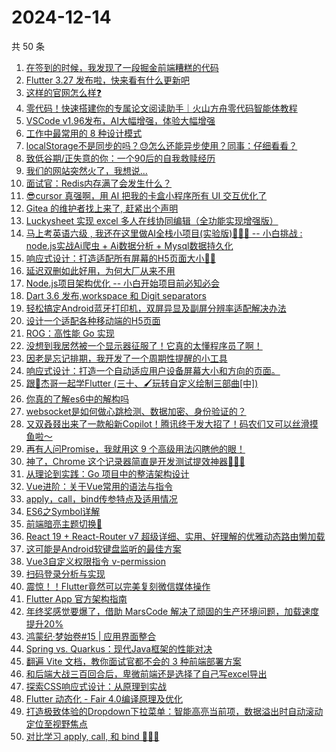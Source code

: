 # 2024-12-14

共 50 条

<!-- BEGIN JUEJIN -->
<!-- 最后更新时间 2024-12-14 01:01:10 +0800 -->
1. [在签到的时候，我发现了一段掘金前端糟糕的代码](https://juejin.cn/post/7447094734684848139)
1. [Flutter 3.27 发布啦，快来看有什么更新吧](https://juejin.cn/post/7447097960011923506)
1. [这样的官网怎么样❓](https://juejin.cn/post/7447026961463115812)
1. [零代码！快速搭建你的专属论文阅读助手｜火山方舟零代码智能体教程](https://juejin.cn/post/7446998671886581812)
1. [VSCode v1.96发布，AI大幅增强，体验大幅增强](https://juejin.cn/post/7447212089980715058)
1. [工作中最常用的 8 种设计模式](https://juejin.cn/post/7446964447464390694)
1. [localStorage不是同步的吗？😓怎么还能异步使用？同事：仔细看看？](https://juejin.cn/post/7447118874628309044)
1. [致低谷期/正失意的你：一个90后的自我救赎经历](https://juejin.cn/post/7447355398343753766)
1. [我们的网站突然火了，我想说...](https://juejin.cn/post/7447071039455576076)
1. [面试官：Redis内存满了会发生什么？](https://juejin.cn/post/7447504658645958682)
1. [😎cursor 真强啊，用 AI 把我的卡盒小程序所有 UI 交互优化了](https://juejin.cn/post/7447163741974986786)
1. [Gitea 的维护者找上来了, 赶紧出个声明](https://juejin.cn/post/7447331853071138816)
1. [Luckysheet 实现 excel 多人在线协同编辑（全功能实现增强版）](https://juejin.cn/post/7446980503271866368)
1. [马上考英语六级 , 我还在这里做AI全栈小项目(实验版)🤡🤡🤡 -- 小白挑战 : node.js实战Ai爬虫 + Ai数据分析 + Mysql数据持久化](https://juejin.cn/post/7447331905820885007)
1. [响应式设计：打造适配所有屏幕的H5页面大小🚀🚀](https://juejin.cn/post/7447122150388596787)
1. [延迟双删如此好用，为何大厂从来不用](https://juejin.cn/post/7447033901657096202)
1. [Node.js项目架构优化 -- 小白开始项目前必知必会](https://juejin.cn/post/7446330268117106740)
1. [Dart 3.6 发布,workspace 和 Digit separators](https://juejin.cn/post/7447134640466886683)
1. [轻松搞定Android蓝牙打印机，双屏异显及副屏分辨率适配解决办法](https://juejin.cn/post/7446820939943428107)
1. [设计一个适配各种移动端的H5页面](https://juejin.cn/post/7447333079880908841)
1. [ROG：高性能 Go 实现](https://juejin.cn/post/7446985838582136844)
1. [没想到我居然被一个显示器征服了！它真的太懂程序员了啊！](https://juejin.cn/post/7447796727479910451)
1. [因老是忘记排期，我开发了一个周期性提醒的小工具](https://juejin.cn/post/7446362500478238746)
1. [响应式设计：打造一个自动适应用户设备屏幕大小和方向的页面。](https://juejin.cn/post/7447456585510715402)
1. [跟🤡杰哥一起学Flutter (三十、🖌玩转自定义绘制三部曲[中])](https://juejin.cn/post/7446634545867046922)
1. [你真的了解es6中的解构吗](https://juejin.cn/post/7446988707503112228)
1. [ websocket是如何做心跳检测、数据加密、身份验证的？](https://juejin.cn/post/7446730504676163619)
1. [又双叒叕出来了一款船新Copilot！腾讯终于发大招了！码农们又可以丝滑摸鱼啦～](https://juejin.cn/post/7447070401078444084)
1. [再有人问Promise，我就用这 9 个高级用法闪瞎他的眼！](https://juejin.cn/post/7447025750728867890)
1. [神了，Chrome 这个记录器简直是开发测试提效神器🚀🚀🚀](https://juejin.cn/post/7447456628284244005)
1. [从理论到实践：Go 项目中的整洁架构设计	](https://juejin.cn/post/7446693684223868962)
1. [Vue进阶：关于Vue常用的语法与指令](https://juejin.cn/post/7447148090280755226)
1. [apply，call，bind传参特点及适用情况](https://juejin.cn/post/7446971768676368435)
1. [ES6之Symbol详解](https://juejin.cn/post/7446964810090971155)
1. [前端暗亮主题切换🚀](https://juejin.cn/post/7447475284717092876)
1. [React 19 + React-Router v7 超级详细、实用、好理解的优雅动态路由懒加载](https://juejin.cn/post/7446776730625228834)
1. [这可能是Android软键盘监听的最佳方案](https://juejin.cn/post/7446686241105592371)
1. [Vue3自定义权限指令 v-permission](https://juejin.cn/post/7447462392047386639)
1. [扫码登录分析与实现](https://juejin.cn/post/7447065417322201128)
1. [震惊！！Flutter竟然可以完美复刻微信媒体操作](https://juejin.cn/post/7446651689430237218)
1. [Flutter App 官方架构指南](https://juejin.cn/post/7447055521327317030)
1. [年终奖感觉要爆了，借助 MarsCode 解决了顽固的生产环境问题，加载速度提升20%](https://juejin.cn/post/7447080711457521718)
1. [鸿蒙纪·梦始卷#15 | 应用界面整合](https://juejin.cn/post/7446407258537721892)
1. [Spring vs. Quarkus：现代Java框架的性能对决](https://juejin.cn/post/7446764656273178662)
1. [翻遍 Vite 文档，教你面试官都不会的 3 种前端部署方案](https://juejin.cn/post/7447148090279624730)
1. [和后端大战三百回合后，卑微前端还是选择了自己写excel导出](https://juejin.cn/post/7447368539936587776)
1. [探索CSS响应式设计：从原理到实战](https://juejin.cn/post/7447457375613157427)
1. [Flutter 动态化 - Fair 4.0编译原理及优化](https://juejin.cn/post/7447421809756127283)
1. [打造极致体验的Dropdown下拉菜单：智能高亮当前项，数据溢出时自动滚动定位至视野焦点](https://juejin.cn/post/7447160624577085479)
1. [对比学习 apply, call, 和 bind 👀👀👀](https://juejin.cn/post/7447081906438963226)
<!-- END JUEJIN -->